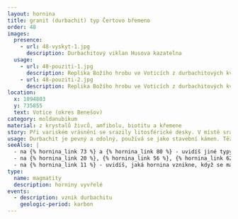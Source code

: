 ```yaml
---
layout: hornina
title: granit (durbachit) typ Čertovo břemeno
order: 48
images:
  presence:
    - url: 48-vyskyt-1.jpg
      description: Durbachitový viklan Husova kazatelna
  usage:
    - url: 48-pouziti-1.jpg
      description: Replika Božího hrobu ve Voticích z durbachitových kvádru
    - url: 48-pouziti-2.jpg
      description: Replika Božího hrobu ve Voticích z durbachitových kvádrů detail
location:
  x: 1094803
  y: 735855
  text: Votice (okres Benešov)
category: moldanubikum
material: z krystalů živců, amfibolu, biotitu a křemene
story: Při variském vrásnění se srazily litosférické desky. V místě srážky vyrostly vysoké hory. Některé části zemské kůry byly zatlačeny do velké hloubky, kde se začaly tavit. V hloubce několika kilometrů pod variským horstvem vznikala velká tělesa žhavého magmatu, která velice pomalu chladla. Při chladnutí v magmatu vyrůstaly krystaly. Minerály, které začaly krystalizovat jako první, vytvořily pěkně tvarované krystaly. Hotový durbachit pak musel dlouhé miliony let čekat, až jej odkryje eroze. 
usage: Durbachit je pevný a odolný, používá se jako stavební kámen. Těží se v lomu, drtí se na menší kousky, které se pak třídí podle velikosti. Přidává se do betonových a asfaltových směsí pro stavební účely.
seeAlso: |
  - na {% hornina_link 73 %} a {% hornina_link 80 %} - uvidíš jiné typy syenitu
  - na {% hornina_link 20 %}, {% hornina_link 56 %}, {% hornina_link 62 %} a {% hornina_link 74 %}  - pokud hlubinná vyvřelina obsahujevíce křemene než já, není to syenit, ale granit (žula)
  - na {% hornina_link 11 %} - uvidíš, jaká hornina vznikne, když se magma podobného chemického složení dostane až na zemský povrch.
type:
  name: magmatity
  description: horniny vyvřelé
events:
  - description: vznik durbachitu
    geologic-period: karbon
---
```


